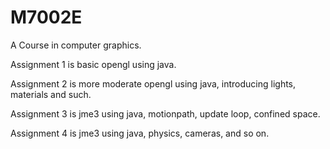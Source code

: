 M7002E
======

A Course in computer graphics.

Assignment 1 is basic opengl using java.

Assignment 2 is more moderate opengl using java, introducing lights, materials and such.

Assignment 3 is jme3 using java, motionpath, update loop, confined space.

Assignment 4 is jme3 using java, physics, cameras, and so on.
